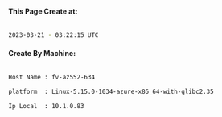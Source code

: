 
   
#### This Page Create at:

```bash

2023-03-21 - 03:22:15 UTC

```

#### Create By Machine:

```bash

Host Name : fv-az552-634

platform  : Linux-5.15.0-1034-azure-x86_64-with-glibc2.35

Ip Local  : 10.1.0.83

```

